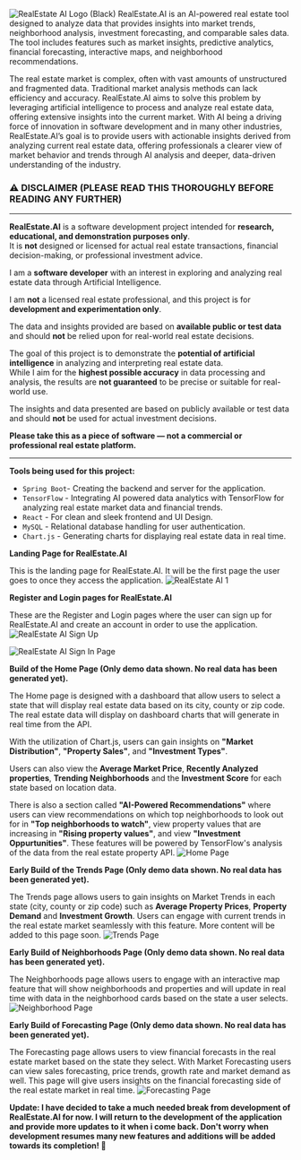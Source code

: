 ![RealEstate AI Logo (Black)](https://github.com/user-attachments/assets/ad231900-5d86-4367-9e41-12a3388eb2fe)
RealEstate.AI is an AI-powered real estate tool designed to analyze data that provides insights into market trends, neighborhood analysis, investment forecasting, and comparable sales data. The tool includes features such as market insights, predictive analytics, financial forecasting, interactive maps, and neighborhood recommendations.

The real estate market is complex, often with vast amounts of unstructured and fragmented data. Traditional market analysis methods can lack efficiency and accuracy. RealEstate.AI aims to solve this problem by leveraging artificial intelligence to process and analyze real estate data, offering extensive insights into the current market. With AI being a driving force of innovation in software development and in many other industries, RealEstate.AI’s goal is to provide users with actionable insights derived from analyzing current real estate data, offering professionals a clearer view of market behavior and trends through AI analysis and deeper, data-driven understanding of the industry.

### **⚠️ DISCLAIMER (PLEASE READ THIS THOROUGHLY BEFORE READING ANY FURTHER)**  
---
**RealEstate.AI** is a software development project intended for **research, educational, and demonstration purposes only**.  
It is **not** designed or licensed for actual real estate transactions, financial decision-making, or professional investment advice.  
 
I am a **software developer** with an interest in exploring and analyzing real estate data through Artificial Intelligence.

I am **not** a licensed real estate professional, and this project is for **development and experimentation only**.  

The data and insights provided are based on **available public or test data** and should **not** be relied upon for real-world real estate decisions.  
 
The goal of this project is to demonstrate the **potential of artificial intelligence** in analyzing and interpreting real estate data.  
While I aim for the **highest possible accuracy** in data processing and analysis, the results are **not guaranteed** to be precise or suitable for real-world use.  

The insights and data presented are based on publicly available or test data and should **not** be used for actual investment decisions.

**Please take this as a piece of software — not a commercial or professional real estate platform.** 

---


**Tools being used for this project:**

- `Spring Boot`- Creating the backend and server for the application.
- `TensorFlow` - Integrating AI powered data analytics with TensorFlow for analyzing real estate market data and financial trends.
- `React` - For clean and sleek frontend and UI Design.
- `MySQL` - Relational database handling for user authentication.
- `Chart.js` - Generating charts for displaying real estate data in real time.

**Landing Page for RealEstate.AI**

This is the landing page for RealEstate.AI. It will be the first page the user goes to once they access the application.
![RealEstate AI 1](https://github.com/user-attachments/assets/d7f60bbf-742e-462e-ac76-8edafaf3fb4b)

**Register and Login pages for RealEstate.AI**

These are the Register and Login pages where the user can sign up for RealEstate.AI and create an account in order to use the application.
![RealEstate AI Sign Up](https://github.com/user-attachments/assets/35cb6140-e3fd-48f2-b976-6694da18ca83)

![RealEstate AI Sign In Page](https://github.com/user-attachments/assets/520de861-1585-4f47-b055-c97734264482)

**Build of the Home Page (Only demo data shown. No real data has been generated yet).**

The Home page is designed with a dashboard that allow users to select a state that will display real estate data based on its city, county or zip code. The real estate data will display on dashboard charts that will generate in real time from the API. 

With the utilization of Chart.js, users can gain insights on **"Market Distribution"**, **"Property Sales"**, and **"Investment Types"**. 

Users can also view the **Average Market Price**, **Recently Analyzed properties**, **Trending Neighborhoods** and the **Investment Score** for each state based on location data. 

There is also a section called **"AI-Powered Recommendations"** where users can view recommendations on which top neighborhoods to look out for in **"Top neighborhoods to watch"**, view property values that are increasing in **"Rising property values"**, and view **"Investment Oppurtunities"**. These features will be powered by TensorFlow's analysis of the data from the real estate property API.
![Home Page](https://github.com/user-attachments/assets/f7ff9bb7-514d-4f92-9f89-344a9ef581f1)

**Early Build of the Trends Page (Only demo data shown. No real data has been generated yet).**

The Trends page allows users to gain insights on Market Trends in each state (city, county or zip code) such as **Average Property Prices**, **Property Demand** and **Investment Growth**. Users can engage with current trends in the real estate market seamlessly with this feature. More content will be added to this page soon. 
![Trends Page](https://github.com/user-attachments/assets/249cde3a-80fc-4145-8220-05a3583304f7)



**Early Build of Neighborhoods Page (Only demo data shown. No real data has been generated yet).**

The Neighborhoods page allows users to engage with an interactive map feature that will show neighborhoods and properties and will update in real time with data in the neighborhood cards based on the state a user selects.
![Neighborhood Page](https://github.com/user-attachments/assets/c1317259-2e47-4726-a0fd-b921e6e4c30c)

**Early Build of Forecasting Page (Only demo data shown. No real data has been generated yet).**

The Forecasting page allows users to view financial forecasts in the real estate market based on the state they select. With Market Forecasting users can view sales forecasting, price trends, growth rate and market demand as well. This page will give users insights on the financial forecasting side of the real estate market in real time.
![Forecasting Page](https://github.com/user-attachments/assets/9bc47721-f7ab-42f7-913b-a99734b4a4df)


**Update: I have decided to take a much  needed break from development of RealEstate.AI for now. I will return to the development of the application and provide more updates to it when i come back. Don't worry when development resumes
many new features and additions will be added towards its completion! 🚀**

